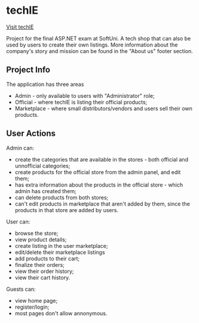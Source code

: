 # techIE
[Visit techIE](https://techie-shop.azurewebsites.net/)

Project for the final ASP.NET exam at SoftUni. A tech shop that can also be used by users to create their own listings.
More information about the company's story and mission can be found in the "About us" footer section.

## Project Info
The application has three areas 
- Admin - only available to users with "Administrator" role;
- Official - where techIE is listing their official products;
- Marketplace - where small distributors/vendors and users sell their own products.

## User Actions
Admin can:
- create the categories that are available in the stores - both official and unnofficial categories;
- create products for the official store from the admin panel, and edit them;
- has extra information about the products in the official store - which admin has created them;
- can delete products from both stores;
- can't edit products in marketplace that aren't added by them, since the products in that store are added by users.

User can:
- browse the store;
- view product details;
- create listing in the user marketplace;
- edit/delete their marketplace listings
- add products to their cart;
- finalize their orders;
- view their order history;
- view their cart history.

Guests can:
- view home page;
- register/login;
- most pages don't allow annonymous.
